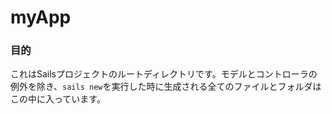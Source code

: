 # myApp
### 目的
これはSailsプロジェクトのルートディレクトリです。モデルとコントローラの例外を除き、`sails new`を実行した時に生成される全てのファイルとフォルダはこの中に入っています。

<docmeta name="uniqueID" value="myAppmd870358">
<docmeta name="displayName" value="myApp">

